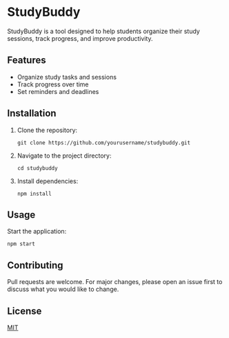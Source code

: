 # StudyBuddy

StudyBuddy is a tool designed to help students organize their study sessions, track progress, and improve productivity.

## Features

- Organize study tasks and sessions
- Track progress over time
- Set reminders and deadlines

## Installation

1. Clone the repository:
   ```
   git clone https://github.com/yourusername/studybuddy.git
   ```
2. Navigate to the project directory:
   ```
   cd studybuddy
   ```
3. Install dependencies:
   ```
   npm install
   ```

## Usage

Start the application:
```
npm start
```

## Contributing

Pull requests are welcome. For major changes, please open an issue first to discuss what you would like to change.

## License

[MIT](LICENSE)
